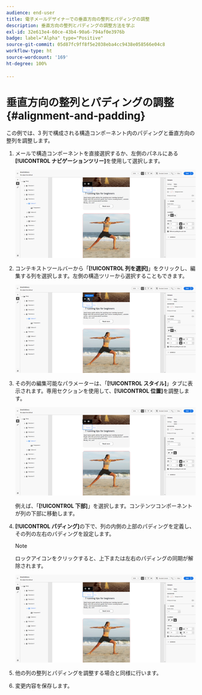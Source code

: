 ```yaml
---
audience: end-user
title: 電子メールデザイナーでの垂直方向の整列とパディングの調整
description: 垂直方向の整列とパディングの調整方法を学ぶ
exl-id: 32e613e4-60ce-43b4-90a6-794af0e3976b
badge: label="Alpha" type="Positive"
source-git-commit: 05d87fc9ff8f5e2038eba4cc9438e058566e04c8
workflow-type: ht
source-wordcount: '169'
ht-degree: 100%

---
```



# 垂直方向の整列とパディングの調整 {#alignment-and-padding}

この例では、3 列で構成される構造コンポーネント内のパディングと垂直方向の整列を調整します。

1. メールで構造コンポーネントを直接選択するか、左側のパネルにある&#x200B;**[!UICONTROL ナビゲーションツリー]**&#x200B;を使用して選択します。

   ![](assets/alignment_1.png)

1. コンテキストツールバーから「**[!UICONTROL 列を選択]**」をクリックし、編集する列を選択します。左側の構造ツリーから選択することもできます。

   ![](assets/alignment_2.png)

1. その列の編集可能なパラメーターは、「**[!UICONTROL スタイル]**」タブに表示されます。専用セクションを使用して、**[!UICONTROL 位置]**&#x200B;を調整します。

   ![](assets/alignment_3.png)

   例えば、「**[!UICONTROL 下部]**」を選択します。コンテンツコンポーネントが列の下部に移動します。

1. **[!UICONTROL パディング]**&#x200B;の下で、列の内側の上部のパディングを定義し、その列の左右のパディングを設定します。

   >[!NOTE]
   >
   >ロックアイコンをクリックすると、上下または左右のパディングの同期が解除されます。

   ![](assets/alignment_4.png)

1. 他の列の整列とパディングを調整する場合と同様に行います。

1. 変更内容を保存します。
